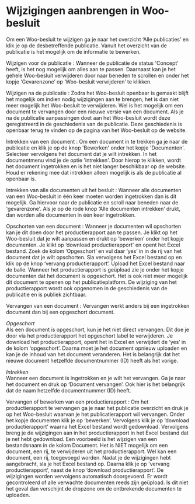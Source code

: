 # Wijzigingen aanbrengen in Woo-besluit

Om een Woo-besluit te wijzigen ga je naar het overzicht ‘Alle publicaties’ en klik je op de desbetreffende publicatie.
Vanuit het overzicht van de publicatie is het mogelijk om de informatie te bewerken.

Wijzigen voor de publicatie
: Wanneer de publicatie de status 'Concept' heeft, is het nog mogelijk om alles aan te passen. Daarnaast kan je het gehele
Woo-besluit verwijderen door naar beneden te scrollen en onder het kopje ‘Gevarenzone’ op ‘Woo-besluit verwijderen’ te klikken.

Wijzigen na de publicatie
: Zodra het Woo-besluit openbaar is gemaakt blijft het mogelijk om indien nodig wijzigingen aan te brengen, het is dan niet
meer mogelijk het Woo-besluit te verwijderen. Wel is het mogelijk om een document te vervangen door een nieuwe versie van
een document. Als je na de publicatie aanpassingen doet aan het Woo-besluit wordt deze geregistreerd in de geschiedenis van
de publicatie. Deze geschiedenis is openbaar terug te vinden op de pagina van het Woo-besluit op de website.

Intrekken van een document
: Om een document in te trekken ga je naar de publicatie en klik je op de knop 'Bewerken' onder het kopje 'Documenten'. Selecteer
vervolgens het document dat je wilt intrekken. In het documentmenu vind je de optie 'intrekken'. Door hierop te klikken, wordt
het document ingetrokken en is het niet langer beschikbaar op de website. Houd er rekening mee dat intrekken alleen mogelijk is
als de publicatie al openbaar is.

Intrekken van alle documenten uit het besluit
: Wanneer alle documenten van een Woo-besluit in één keer moeten worden ingetrokken dan is dit mogelijk. Ga hiervoor naar de
publicatie en scroll naar beneden naar de 'gevarenzone'. Als je op de rode knop ‘Alle documenten intrekken’ drukt, dan worden
alle documenten in één keer ingetrokken.

Opschorten van een document
: Wanneer je documenten wil opschorten kan je dit doen door het productierapport aan te passen. Je klikt op het Woo-besluit
dat je wilt aanpassen en drukt op ‘bewerken’ onder het kopje documenten. Je klikt op ‘download productierapport' en opent het
Excel bestand. Zoek de kolom ‘Opgeschort’ en vul daar ‘yes’ in in de rij van het document dat je wilt opschorten. Sla vervolgens
het Excel bestand op en klik op de knop ‘vervang productierapport’. Upload het Excel bestand naar de balie. Wanneer het productierapport
is geüpload zie je onder het kopje documenten dat het document is opgeschort. Het is ook niet meer mogelijk dit document te
openen op het publicatieplatform. De wijziging van het productierapport wordt ook opgenomen in de geschiedenis van de publicatie
en is publiek zichtbaar.

Vervangen van een document
: Vervangen werkt anders bij een ingetrokken document dan bij een opgeschort document.

*Opgeschort*  
Als een document is opgeschort, kun je het niet direct vervangen. Dit doe je door via het productierapport het opgeschort
label te verwijderen. Je download het productierapport, opent het in Excel en verwijdert de ‘yes’ in de kolom ‘opgeschort’.
Daarna moet je het document opnieuw uploaden en kan je de inhoud van het document veranderen. Het is belangrijk dat het nieuwe
document hetzelfde documentnummer (ID) heeft als het vorige.

*Intrekken*  
Wanneer een document is ingetrokken en je wilt het vervangen. Ga je naar het document en druk op ‘Document vervangen’.
Ook hier is het belangrijk dat de naam hetzelfde documentnummer (ID) heeft.

Vervangen of bewerken van een productierapport
: Om het productierapport te vervangen ga je naar het publicatie overzicht en druk je op het Woo-besluit waarvan je het publicatierapport
wil vervangen. Onder het kopje documenten klik je op ‘bewerken’. Vervolgens klik je op ‘download productierapport’ waarna het Excel bestand
wordt gedownload. Vervolgens breng je de wijzigingen aan in het productierapport in het Excel bestand dat je net hebt gedownload.
Een voorbeeld is het wijzigen van een bestandsnaam in de kolom Document. Het is NIET mogelijk om een document, een rij, te verwijderen
uit het productierapport. Wel kan een document, een rij, toegevoegd worden. Nadat je de wijzigingen hebt aangebracht, sla je het Excel bestand
op. Daarna klik je op 'vervang productierapport’, naast de knop ‘download productierapport’. De wijzigingen worden vervolgens
automatisch doorgevoerd. Er wordt gecontroleerd of alle verwachte documenten reeds zijn geüpload. Is dit niet het geval dan
verschijnt de dropzone om de ontbrekende documenten te uploaden.
